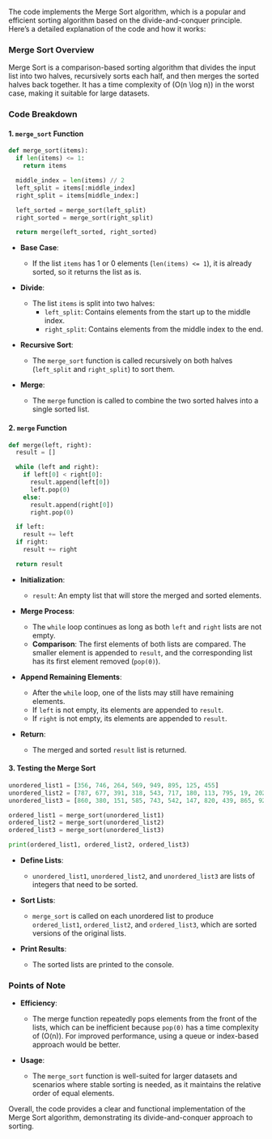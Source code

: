 
The code implements the Merge Sort algorithm, which is a popular and efficient sorting algorithm based on the divide-and-conquer principle. Here’s a detailed explanation of the code and how it works:

### Merge Sort Overview

Merge Sort is a comparison-based sorting algorithm that divides the input list into two halves, recursively sorts each half, and then merges the sorted halves back together. It has a time complexity of \(O(n \log n)\) in the worst case, making it suitable for large datasets.

### Code Breakdown

#### 1. `merge_sort` Function

```python
def merge_sort(items):
  if len(items) <= 1:
    return items

  middle_index = len(items) // 2
  left_split = items[:middle_index]
  right_split = items[middle_index:]

  left_sorted = merge_sort(left_split)
  right_sorted = merge_sort(right_split)

  return merge(left_sorted, right_sorted)
```

- **Base Case**:
  - If the list `items` has 1 or 0 elements (`len(items) <= 1`), it is already sorted, so it returns the list as is.

- **Divide**:
  - The list `items` is split into two halves:
    - `left_split`: Contains elements from the start up to the middle index.
    - `right_split`: Contains elements from the middle index to the end.

- **Recursive Sort**:
  - The `merge_sort` function is called recursively on both halves (`left_split` and `right_split`) to sort them.

- **Merge**:
  - The `merge` function is called to combine the two sorted halves into a single sorted list.

#### 2. `merge` Function

```python
def merge(left, right):
  result = []

  while (left and right):
    if left[0] < right[0]:
      result.append(left[0])
      left.pop(0)
    else:
      result.append(right[0])
      right.pop(0)

  if left:
    result += left
  if right:
    result += right

  return result
```

- **Initialization**:
  - `result`: An empty list that will store the merged and sorted elements.

- **Merge Process**:
  - The `while` loop continues as long as both `left` and `right` lists are not empty.
  - **Comparison**: The first elements of both lists are compared. The smaller element is appended to `result`, and the corresponding list has its first element removed (`pop(0)`).

- **Append Remaining Elements**:
  - After the `while` loop, one of the lists may still have remaining elements.
  - If `left` is not empty, its elements are appended to `result`.
  - If `right` is not empty, its elements are appended to `result`.

- **Return**:
  - The merged and sorted `result` list is returned.

#### 3. Testing the Merge Sort

```python
unordered_list1 = [356, 746, 264, 569, 949, 895, 125, 455]
unordered_list2 = [787, 677, 391, 318, 543, 717, 180, 113, 795, 19, 202, 534, 201, 370, 276, 975, 403, 624, 770, 595, 571, 268, 373]
unordered_list3 = [860, 380, 151, 585, 743, 542, 147, 820, 439, 865, 924, 387]

ordered_list1 = merge_sort(unordered_list1)
ordered_list2 = merge_sort(unordered_list2)
ordered_list3 = merge_sort(unordered_list3)

print(ordered_list1, ordered_list2, ordered_list3)
```

- **Define Lists**:
  - `unordered_list1`, `unordered_list2`, and `unordered_list3` are lists of integers that need to be sorted.

- **Sort Lists**:
  - `merge_sort` is called on each unordered list to produce `ordered_list1`, `ordered_list2`, and `ordered_list3`, which are sorted versions of the original lists.

- **Print Results**:
  - The sorted lists are printed to the console.

### Points of Note

- **Efficiency**:
  - The merge function repeatedly pops elements from the front of the lists, which can be inefficient because `pop(0)` has a time complexity of \(O(n)\). For improved performance, using a queue or index-based approach would be better.

- **Usage**:
  - The `merge_sort` function is well-suited for larger datasets and scenarios where stable sorting is needed, as it maintains the relative order of equal elements.

Overall, the code provides a clear and functional implementation of the Merge Sort algorithm, demonstrating its divide-and-conquer approach to sorting.
